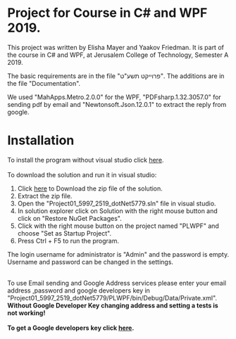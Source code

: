 # Project for Course in C# and WPF 2019.
This project was written by Elisha Mayer and Yaakov Friedman.
It is part of the course in C# and WPF, at Jerusalem College of Technology, Semester A 2019.

The basic requirements are in the file "פרוייקט תשע"ט".
The additions are in the file "Documentation".<br/>

We used "MahApps.Metro.2.0.0" for the WPF, "PDFsharp.1.32.3057.0" for sending pdf by email and "Newtonsoft.Json.12.0.1" to extract the reply from google.

# Installation
To install the program without visual studio click <a href="https://github.com/ElishaMayer/Project01_5997_2519_dotNet5779/raw/master/Setup/Setup.exe">here</a>.<br/><br/>
To download the solution and run it in visual studio:<br/>
  1. Click <a href="https://github.com/ElishaMayer/Project01_5997_2519_dotNet5779/archive/master.zip">here</a> to Download the zip file of the solution.<br/>
  2. Extract the zip file.<br/>
  3. Open the "Project01_5997_2519_dotNet5779.sln" file in visual studio.<br/>
  4. In solution explorer click on Solution with the right mouse button and click on "Restore NuGet Packages".<br/>
  5. Click with the right mouse button on the project named "PLWPF" and choose "Set as Startup Project".<br/>
  6. Press Ctrl + F5 to run the program.<br/>
  
  The login username for administrator is "Admin" and the password is empty. Username and password can be changed in the settings.<br/><br/>


To use Email sending and Google Address services please enter your email address ,password and google developers key in "Project01_5997_2519_dotNet5779/PLWPF/bin/Debug/Data/Private.xml".<br/>
<b>Without Google Developer Key changing address and setting a tests is not working!<b/><br/><br/>
To get a Google developers key click <a href="https://cloud.google.com/maps-platform/?__utma=102347093.263806779.1542194601.1550217374.1550217374.1&__utmb=102347093.0.10.1550217374&__utmc=102347093&__utmx=-&__utmz=102347093.1550217374.1.1.utmcsr=google|utmccn=(organic)|utmcmd=organic|utmctr=(not%20provided)&__utmv=-&__utmk=187351080&_ga=2.199940974.1599212436.1550217359-263806779.1542194601#get-started">here</a>.<br/>
  
